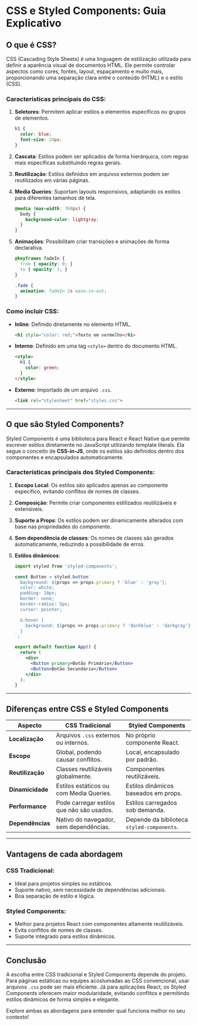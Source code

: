 # CSS e Styled Components: Guia Explicativo

## **O que é CSS?**
CSS (Cascading Style Sheets) é uma linguagem de estilização utilizada para definir a aparência visual de documentos HTML. Ele permite controlar aspectos como cores, fontes, layout, espaçamento e muito mais, proporcionando uma separação clara entre o conteúdo (HTML) e o estilo (CSS).

### **Características principais do CSS:**
1. **Seletores**: Permitem aplicar estilos a elementos específicos ou grupos de elementos.
   ```css
   h1 {
     color: blue;
     font-size: 24px;
   }
   ```

2. **Cascata**: Estilos podem ser aplicados de forma hierárquica, com regras mais específicas substituindo regras gerais.

3. **Reutilização**: Estilos definidos em arquivos externos podem ser reutilizados em várias páginas.

4. **Media Queries**: Suportam layouts responsivos, adaptando os estilos para diferentes tamanhos de tela.
   ```css
   @media (max-width: 768px) {
     body {
       background-color: lightgray;
     }
   }
   ```

5. **Animações**: Possibilitam criar transições e animações de forma declarativa.
   ```css
   @keyframes fadeIn {
     from { opacity: 0; }
     to { opacity: 1; }
   }

   .fade {
     animation: fadeIn 2s ease-in-out;
   }
   ```

### **Como incluir CSS:**
- **Inline**: Definido diretamente no elemento HTML.
  ```html
  <h1 style="color: red;">Texto em vermelho</h1>
  ```

- **Interno**: Definido em uma tag `<style>` dentro do documento HTML.
  ```html
  <style>
    h1 {
      color: green;
    }
  </style>
  ```

- **Externo**: Importado de um arquivo `.css`.
  ```html
  <link rel="stylesheet" href="styles.css">
  ```

---

## **O que são Styled Components?**
Styled Components é uma biblioteca para React e React Native que permite escrever estilos diretamente no JavaScript utilizando template literals. Ela segue o conceito de **CSS-in-JS**, onde os estilos são definidos dentro dos componentes e encapsulados automaticamente.

### **Características principais dos Styled Components:**
1. **Escopo Local**: Os estilos são aplicados apenas ao componente específico, evitando conflitos de nomes de classes.

2. **Composição**: Permite criar componentes estilizados reutilizáveis e extensíveis.

3. **Suporte a Props**: Os estilos podem ser dinamicamente alterados com base nas propriedades do componente.

4. **Sem dependência de classes**: Os nomes de classes são gerados automaticamente, reduzindo a possibilidade de erros.

5. **Estilos dinâmicos**:
   ```jsx
   import styled from 'styled-components';

   const Button = styled.button`
     background: ${props => props.primary ? 'blue' : 'gray'};
     color: white;
     padding: 10px;
     border: none;
     border-radius: 5px;
     cursor: pointer;

     &:hover {
       background: ${props => props.primary ? 'darkblue' : 'darkgray'};
     }
   `;

   export default function App() {
     return (
       <div>
         <Button primary>Botão Primário</Button>
         <Button>Botão Secundário</Button>
       </div>
     );
   }
   ```

---

## **Diferenças entre CSS e Styled Components**
| Aspecto                | CSS Tradicional                         | Styled Components                    |
|------------------------|-----------------------------------------|---------------------------------------|
| **Localização**       | Arquivos `.css` externos ou internos.   | No próprio componente React.         |
| **Escopo**            | Global, podendo causar conflitos.       | Local, encapsulado por padrão.       |
| **Reutilização**      | Classes reutilizáveis globalmente.      | Componentes reutilizáveis.           |
| **Dinamicidade**      | Estilos estáticos ou com Media Queries. | Estilos dinâmicos baseados em props. |
| **Performance**       | Pode carregar estilos que não são usados. | Estilos carregados sob demanda.      |
| **Dependências**      | Nativo do navegador, sem dependências.  | Depende da biblioteca `styled-components`.

---

## **Vantagens de cada abordagem**
### **CSS Tradicional**:
- Ideal para projetos simples ou estáticos.
- Suporte nativo, sem necessidade de dependências adicionais.
- Boa separação de estilo e lógica.

### **Styled Components**:
- Melhor para projetos React com componentes altamente reutilizáveis.
- Evita conflitos de nomes de classes.
- Suporte integrado para estilos dinâmicos.

---

## **Conclusão**
A escolha entre CSS tradicional e Styled Components depende do projeto. Para páginas estáticas ou equipes acostumadas ao CSS convencional, usar arquivos `.css` pode ser mais eficiente. Já para aplicações React, os Styled Components oferecem maior modularidade, evitando conflitos e permitindo estilos dinâmicos de forma simples e elegante.

Explore ambas as abordagens para entender qual funciona melhor no seu contexto!

